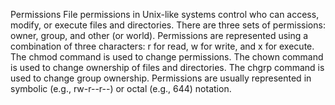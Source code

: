 Permissions
File permissions in Unix-like systems control who can access, modify, or execute files and directories.
There are three sets of permissions: owner, group, and other (or world).
Permissions are represented using a combination of three characters: r for read, w for write, and x for execute.
The chmod command is used to change permissions.
The chown command is used to change ownership of files and directories.
The chgrp command is used to change group ownership.
Permissions are usually represented in symbolic (e.g., rw-r--r--) or octal (e.g., 644) notation.

